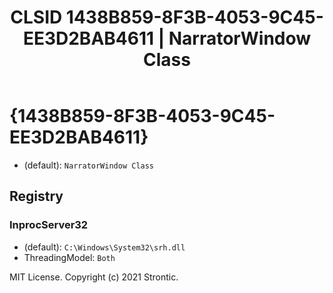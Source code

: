 ﻿---
title: "CLSID 1438B859-8F3B-4053-9C45-EE3D2BAB4611 | NarratorWindow Class"
excerpt: What is COM-Object CLSID 1438B859-8F3B-4053-9C45-EE3D2BAB4611?
---

# {1438B859-8F3B-4053-9C45-EE3D2BAB4611}

* (default): `NarratorWindow Class`

## Registry


### InprocServer32

* (default): `C:\Windows\System32\srh.dll`
* ThreadingModel: `Both`

MIT License. Copyright (c) 2021 Strontic.


